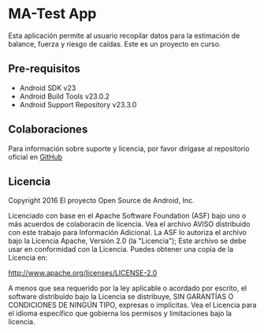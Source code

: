 MA-Test App
===================================

Esta aplicación permite al usuario recopilar datos para la estimación de balance, fuerza y riesgo de caídas. Este es un proyecto en curso.

Pre-requisitos
--------------

- Android SDK v23
- Android Build Tools v23.0.2
- Android Support Repository v23.3.0

Colaboraciones
-------

Para información sobre suporte y licencia, por favor dirígase al repositorio oficial en [GitHub](https://github.com/netzahdzc/ma-test-fiware)

Licencia
-------

Copyright 2016 El proyecto Open Source de Android, Inc.

Licenciado con base en el Apache Software Foundation (ASF) bajo uno o más acuerdos de colaboracin
de licencia. Vea el archivo AVISO distribuido con este trabajo para
Información Adicional. La ASF lo autoriza el archivo bajo la Licencia Apache, Versión 2.0 (la "Licencia"); 
Este archivo se debe usar en conformidad con la Licencia. Puedes obtener una copia de
la Licencia en:

http://www.apache.org/licenses/LICENSE-2.0

A menos que sea requerido por la ley aplicable o acordado por escrito, el software
distribuido bajo la Licencia se distribuye, SIN
GARANTÍAS O CONDICIONES DE NINGÚN TIPO, expresas o implícitas. Vea el
Licencia para el idioma específico que gobierna los permisos y limitaciones bajo
la licencia.

